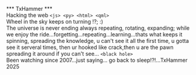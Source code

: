 *** TxHammer *** <br>
Hacking the web ``` <js> <py> <html> <qml> ``` <br>
Wheel in the sky keeps on turning !?; :) <br>
The universe is never ending always repeating, rotating, expanding; while we enjoy the ride...forgetting...repeating...learning...thats what keeps it spinning, spreading the knowledge, u can't see it all the first time, u gotta see it serveral times, then ur hooked like crack,then u are the pawn spreading it around if  you can't see... ``` <black hole> ``` <br>
Been watching since 2007...just saying... go back to sleep!?!...TxHammer 2025
